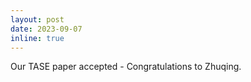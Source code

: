 ```yaml
---
layout: post
date: 2023-09-07
inline: true
---
```


Our TASE paper accepted - Congratulations to Zhuqing.